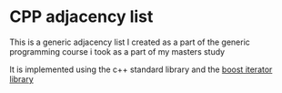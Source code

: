# CPP adjacency list
This is a generic adjacency list I created as a part of the generic programming course i took as a part of my masters study

It is implemented using the c++ standard library and the [boost iterator library](https://www.boost.org/doc/libs/1_79_0/libs/iterator/doc/)

